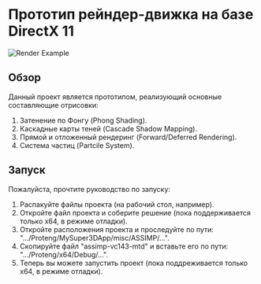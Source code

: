 # Прототип рейндер-движка на базе DirectX 11


![Render Example](Docs/image.png)


## Обзор
Данный проект является прототипом, реализующий основные составляющие отрисовки:
1.  Затенение по Фонгу (Phong Shading).
2.  Каскадные карты теней (Cascade Shadow Mapping).
3.  Прямой и отложенный рендеринг (Forward/Deferred Rendering).
4.  Система частиц (Partcile System).


## Запуск
Пожалуйста, прочтите руководство по запуску:
1.  Распакуйте файлы проекта (на рабочий стол, например).
2.  Откройте файл проекта и соберите решение (пока поддерживается только х64, в режиме отладки).
3.  Откройте расположения проекта и проследуйте по пути: ".../Proteng/MySuper3DApp/misc/ASSIMP/...".
4.  Скопируйте файл "assimp-vc143-mtd" и вставьте его по пути: ".../Proteng/x64/Debug/...".
5.  Теперь вы можете запустить проект (пока поддреживается только х64, в режиме отладки).
